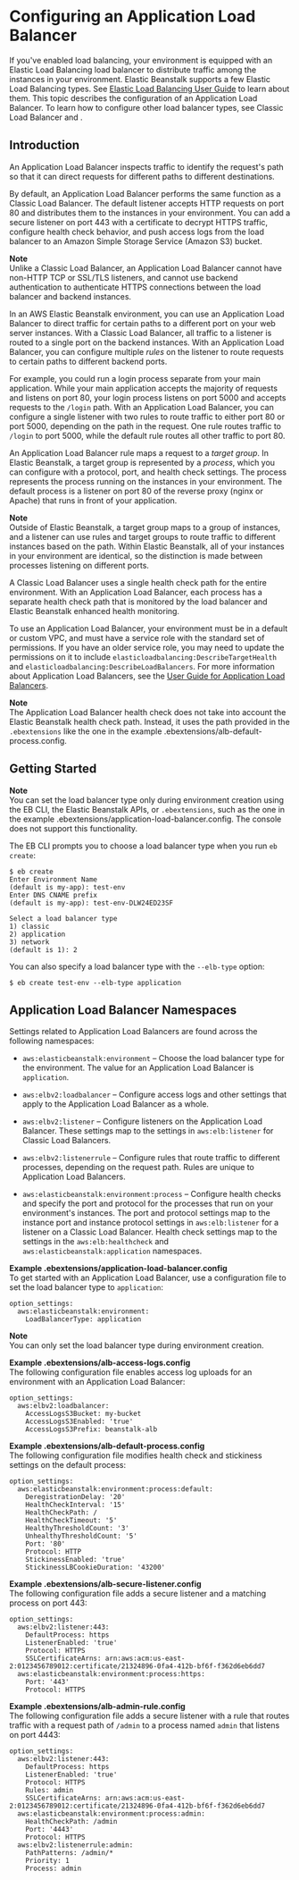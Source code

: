 # Configuring an Application Load Balancer<a name="environments-cfg-applicationloadbalancer"></a>

If you've enabled load balancing, your environment is equipped with an Elastic Load Balancing load balancer to distribute traffic among the instances in your environment\. Elastic Beanstalk supports a few Elastic Load Balancing types\. See [Elastic Load Balancing User Guide](http://docs.aws.amazon.com/elasticloadbalancing/latest/userguide/) to learn about them\. This topic describes the configuration of an Application Load Balancer\. To learn how to configure other load balancer types, see Classic Load Balancer and \.

## Introduction<a name="environments-cfg-applicationloadbalancer-intro"></a>

An Application Load Balancer inspects traffic to identify the request's path so that it can direct requests for different paths to different destinations\.

By default, an Application Load Balancer performs the same function as a Classic Load Balancer\. The default listener accepts HTTP requests on port 80 and distributes them to the instances in your environment\. You can add a secure listener on port 443 with a certificate to decrypt HTTPS traffic, configure health check behavior, and push access logs from the load balancer to an Amazon Simple Storage Service \(Amazon S3\) bucket\.

**Note**  
Unlike a Classic Load Balancer, an Application Load Balancer cannot have non\-HTTP TCP or SSL/TLS listeners, and cannot use backend authentication to authenticate HTTPS connections between the load balancer and backend instances\.

In an AWS Elastic Beanstalk environment, you can use an Application Load Balancer to direct traffic for certain paths to a different port on your web server instances\. With a Classic Load Balancer, all traffic to a listener is routed to a single port on the backend instances\. With an Application Load Balancer, you can configure multiple *rules* on the listener to route requests to certain paths to different backend ports\.

For example, you could run a login process separate from your main application\. While your main application accepts the majority of requests and listens on port 80, your login process listens on port 5000 and accepts requests to the `/login` path\. With an Application Load Balancer, you can configure a single listener with two rules to route traffic to either port 80 or port 5000, depending on the path in the request\. One rule routes traffic to `/login` to port 5000, while the default rule routes all other traffic to port 80\.

An Application Load Balancer rule maps a request to a *target group*\. In Elastic Beanstalk, a target group is represented by a *process*, which you can configure with a protocol, port, and health check settings\. The process represents the process running on the instances in your environment\. The default process is a listener on port 80 of the reverse proxy \(nginx or Apache\) that runs in front of your application\.

**Note**  
Outside of Elastic Beanstalk, a target group maps to a group of instances, and a listener can use rules and target groups to route traffic to different instances based on the path\. Within Elastic Beanstalk, all of your instances in your environment are identical, so the distinction is made between processes listening on different ports\.

A Classic Load Balancer uses a single health check path for the entire environment\. With an Application Load Balancer, each process has a separate health check path that is monitored by the load balancer and Elastic Beanstalk enhanced health monitoring\.

To use an Application Load Balancer, your environment must be in a default or custom VPC, and must have a service role with the standard set of permissions\. If you have an older service role, you may need to update the permissions on it to include `elasticloadbalancing:DescribeTargetHealth` and `elasticloadbalancing:DescribeLoadBalancers`\. For more information about Application Load Balancers, see the [User Guide for Application Load Balancers](http://docs.aws.amazon.com/elasticloadbalancing/latest/application/)\.

**Note**  
The Application Load Balancer health check does not take into account the Elastic Beanstalk health check path\. Instead, it uses the path provided in the `.ebextensions` like the one in the example \.ebextensions/alb\-default\-process\.config\.

## Getting Started<a name="environments-cfg-applicationloadbalancer-getstarted"></a>

**Note**  
You can set the load balancer type only during environment creation using the EB CLI, the Elastic Beanstalk APIs, or `.ebextensions`, such as the one in the example \.ebextensions/application\-load\-balancer\.config\. The console does not support this functionality\.

The EB CLI prompts you to choose a load balancer type when you run `eb create`:

```
$ eb create
Enter Environment Name
(default is my-app): test-env
Enter DNS CNAME prefix
(default is my-app): test-env-DLW24ED23SF

Select a load balancer type
1) classic
2) application
3) network
(default is 1): 2
```

You can also specify a load balancer type with the `--elb-type` option:

```
$ eb create test-env --elb-type application
```

## Application Load Balancer Namespaces<a name="environments-cfg-applicationloadbalancer-namespaces"></a>

Settings related to Application Load Balancers are found across the following namespaces:

+ `aws:elasticbeanstalk:environment` – Choose the load balancer type for the environment\. The value for an Application Load Balancer is `application`\.

+ `aws:elbv2:loadbalancer` – Configure access logs and other settings that apply to the Application Load Balancer as a whole\.

+ `aws:elbv2:listener` – Configure listeners on the Application Load Balancer\. These settings map to the settings in `aws:elb:listener` for Classic Load Balancers\.

+ `aws:elbv2:listenerrule` – Configure rules that route traffic to different processes, depending on the request path\. Rules are unique to Application Load Balancers\.

+ `aws:elasticbeanstalk:environment:process` – Configure health checks and specify the port and protocol for the processes that run on your environment's instances\. The port and protocol settings map to the instance port and instance protocol settings in `aws:elb:listener` for a listener on a Classic Load Balancer\. Health check settings map to the settings in the `aws:elb:healthcheck` and `aws:elasticbeanstalk:application` namespaces\.

**Example \.ebextensions/application\-load\-balancer\.config**  
To get started with an Application Load Balancer, use a configuration file to set the load balancer type to `application`:  

```
option_settings:
  aws:elasticbeanstalk:environment:
    LoadBalancerType: application
```

**Note**  
You can only set the load balancer type during environment creation\.

**Example \.ebextensions/alb\-access\-logs\.config**  
The following configuration file enables access log uploads for an environment with an Application Load Balancer:  

```
option_settings:
  aws:elbv2:loadbalancer:
    AccessLogsS3Bucket: my-bucket
    AccessLogsS3Enabled: 'true'
    AccessLogsS3Prefix: beanstalk-alb
```

**Example \.ebextensions/alb\-default\-process\.config**  
The following configuration file modifies health check and stickiness settings on the default process:  

```
option_settings:
  aws:elasticbeanstalk:environment:process:default:
    DeregistrationDelay: '20'
    HealthCheckInterval: '15'
    HealthCheckPath: /
    HealthCheckTimeout: '5'
    HealthyThresholdCount: '3'
    UnhealthyThresholdCount: '5'
    Port: '80'
    Protocol: HTTP
    StickinessEnabled: 'true'
    StickinessLBCookieDuration: '43200'
```

**Example \.ebextensions/alb\-secure\-listener\.config**  
The following configuration file adds a secure listener and a matching process on port 443:  

```
option_settings:
  aws:elbv2:listener:443:
    DefaultProcess: https
    ListenerEnabled: 'true'
    Protocol: HTTPS
    SSLCertificateArns: arn:aws:acm:us-east-2:0123456789012:certificate/21324896-0fa4-412b-bf6f-f362d6eb6dd7
  aws:elasticbeanstalk:environment:process:https:
    Port: '443'
    Protocol: HTTPS
```

**Example \.ebextensions/alb\-admin\-rule\.config**  
The following configuration file adds a secure listener with a rule that routes traffic with a request path of `/admin` to a process named `admin` that listens on port 4443:  

```
option_settings:
  aws:elbv2:listener:443:
    DefaultProcess: https
    ListenerEnabled: 'true'
    Protocol: HTTPS
    Rules: admin
    SSLCertificateArns: arn:aws:acm:us-east-2:0123456789012:certificate/21324896-0fa4-412b-bf6f-f362d6eb6dd7
  aws:elasticbeanstalk:environment:process:admin:
    HealthCheckPath: /admin
    Port: '4443'
    Protocol: HTTPS
  aws:elbv2:listenerrule:admin:
    PathPatterns: /admin/*
    Priority: 1
    Process: admin
```